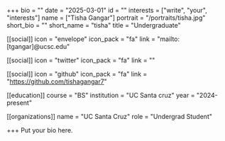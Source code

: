 +++
bio = ""
date = "2025-03-01"
id = ""
interests = ["write", "your", "interests"]
name = ["Tisha Gangar"]
portrait = "/portraits/tisha.jpg"
short_bio = ""
short_name = "tisha"
title = "Undergraduate"

[[social]]
    icon = "envelope"
    icon_pack = "fa"
    link = "mailto:[tgangar]@ucsc.edu"

[[social]]
    icon = "twitter"
    icon_pack = "fa"
    link = ""

[[social]]
    icon = "github"
    icon_pack = "fa"
    link = "https://github.com/tishagangar7"

[[education]]
    course = "BS"
    institution = "UC Santa cruz"
    year = "2024-present"
    
[[organizations]]
    name = "UC Santa Cruz"
    role = "Undergrad Student"

+++
Put your bio here.